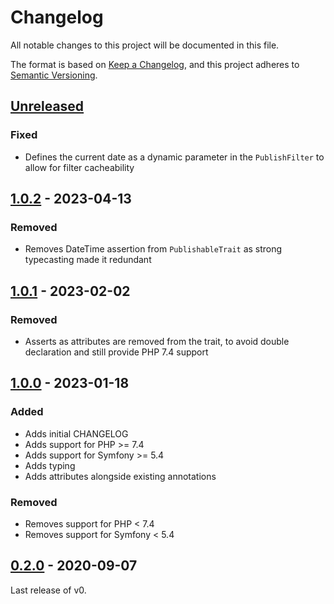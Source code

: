 # Changelog

All notable changes to this project will be documented in this file.

The format is based on [Keep a Changelog](https://keepachangelog.com/en/1.0.0/),
and this project adheres to [Semantic Versioning](https://semver.org/spec/v2.0.0.html).

## [Unreleased]

### Fixed

- Defines the current date as a dynamic parameter in the `PublishFilter` to allow for filter cacheability

## [1.0.2] - 2023-04-13

### Removed

- Removes DateTime assertion from `PublishableTrait` as strong typecasting made it redundant

## [1.0.1] - 2023-02-02

### Removed

- Asserts as attributes are removed from the trait, to avoid double declaration and still
  provide PHP 7.4 support

## [1.0.0] - 2023-01-18

### Added

- Adds initial CHANGELOG
- Adds support for PHP >= 7.4
- Adds support for Symfony >= 5.4
- Adds typing
- Adds attributes alongside existing annotations

### Removed

- Removes support for PHP < 7.4
- Removes support for Symfony < 5.4

## [0.2.0] - 2020-09-07

Last release of v0.

[Unreleased]: https://github.com/umanit/content-publication-bundle/compare/1.0.2...HEAD

[1.0.2]: https://github.com/umanit/content-publication-bundle/compare/1.0.1...1.0.2

[1.0.1]: https://github.com/umanit/content-publication-bundle/compare/1.0.0...1.0.1

[1.0.0]: https://github.com/umanit/content-publication-bundle/compare/0.2...1.0.0

[0.2.0]: https://github.com/umanit/content-publication-bundle/releases/tag/0.2
